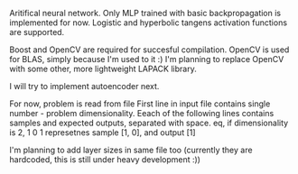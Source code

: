 Aritifical neural network. Only MLP trained with basic backpropagation is implemented for now. 
Logistic and hyperbolic tangens activation functions are supported.

Boost and OpenCV are required for succesful compilation. OpenCV is used for BLAS, simply because I'm used to it :)
I'm planning to replace OpenCV with some other, more lightweight LAPACK library.

I will try to implement autoencoder next.


For now, problem is read from file 
First line in input file contains single number - problem dimensionality. Eeach of the following lines
contains samples and expected outputs, separated with space.
eq, if dimensionality is 2,
1 0 1 represetnes sample [1, 0], and output [1]


I'm planning to add layer sizes in same file too (currently they are hardcoded, this is still under heavy development :))
